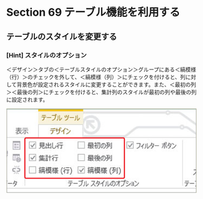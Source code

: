 # Section 69 テーブル機能を利用する

## テーブルのスタイルを変更する

### [Hint] スタイルのオプション

＜デザイン＞タブの＜テーブルスタイルのオプション＞グループにある＜縞模様（行）＞のチェックを外して、＜縞模様（列）＞にチェックを付けると、列に対して背景色が設定されるスタイルに変更することができます。また、＜最初の列＞＜最後の列＞にチェックを付けると、集計列のスタイルが最初の列や最後の列に設定されます。

![hint](003.png)
